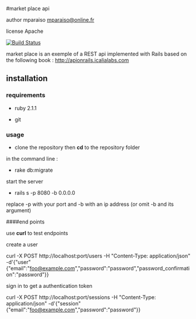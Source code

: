 #market place api

author mparaiso <mparaiso@online.fr>

license Apache

[![Build Status](https://travis-ci.org/mediactiv/marketplace-api-ruby-rails.svg?branch=5-Authenticating-users)](https://travis-ci.org/mediactiv/marketplace-api-ruby-rails)

market place is an exemple of a REST api implemented with Rails based on the following book : http://apionrails.icalialabs.com

## installation 

### requirements

- ruby 2.1.1

- git

### usage

- clone the repository then **cd** to the repository folder

in the command line :

- rake db:migrate

start the server 

- rails s -p 8080 -b 0.0.0.0

replace -p with your port and -b with an ip address (or omit -b and its argument)

####end points

use **curl** to test endpoints

create a user

curl -X POST http://localhost:port/users -H "Content-Type: application/json" -d'{"user"{"email":"foo@example.com","password":"password","password_confirmation":"password"}}

sign in to get a authentication token

curl -X POST http://localhost:port/sessions -H "Content-Type: application/json" -d'{"session"{"email":"foo@example.com","password":"password"}}





